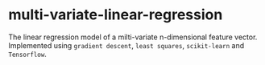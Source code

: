 # multi-variate-linear-regression
The linear regression model of a milti-variate n-dimensional feature vector. Implemented using `gradient descent`, `least squares`, `scikit-learn` and `Tensorflow`.
